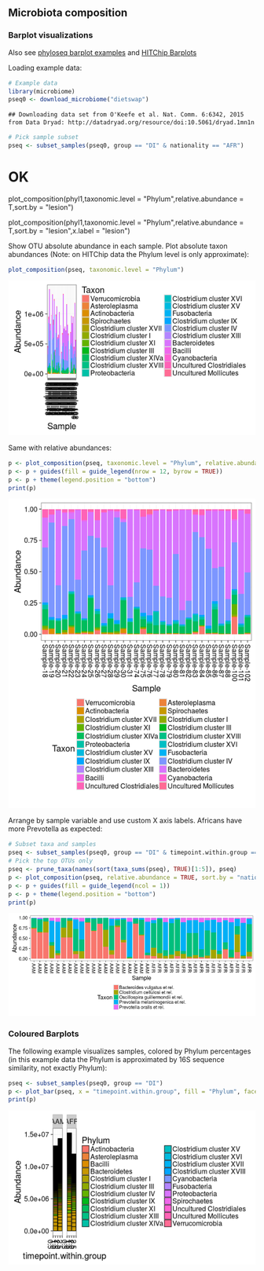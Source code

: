 ## Microbiota composition


### Barplot visualizations

Also see [phyloseq barplot examples](http://joey711.github.io/phyloseq/plot_bar-examples.html) and [HITChip Barplots](Barplots.md)

Loading example data:


```r
# Example data
library(microbiome)
pseq0 <- download_microbiome("dietswap")
```

```
## Downloading data set from O'Keefe et al. Nat. Comm. 6:6342, 2015 from Data Dryad: http://datadryad.org/resource/doi:10.5061/dryad.1mn1n
```

```r
# Pick sample subset
pseq <- subset_samples(pseq0, group == "DI" & nationality == "AFR")
```

# OK
plot_composition(phyl1,taxonomic.level = "Phylum",relative.abundance = T,sort.by = "lesion")

plot_composition(phyl1,taxonomic.level = "Phylum",relative.abundance = T,sort.by = "lesion",x.label = "lesion")


Show OTU absolute abundance in each sample. Plot absolute taxon
abundances (Note: on HITChip data the Phylum level is only
approximate):


```r
plot_composition(pseq, taxonomic.level = "Phylum")
```

![plot of chunk composition-example1b](figure/composition-example1b-1.png)

Same with relative abundances:


```r
p <- plot_composition(pseq, taxonomic.level = "Phylum", relative.abundance = TRUE)
p <- p + guides(fill = guide_legend(nrow = 12, byrow = TRUE))
p <- p + theme(legend.position = "bottom")
print(p)
```

![plot of chunk composition-example3](figure/composition-example3-1.png)


Arrange by sample variable and use custom X axis labels. Africans have more Prevotella as expected:


```r
# Subset taxa and samples
pseq <- subset_samples(pseq0, group == "DI" & timepoint.within.group == 1)
# Pick the top OTUs only
pseq <- prune_taxa(names(sort(taxa_sums(pseq), TRUE)[1:5]), pseq)
p <- plot_composition(pseq, relative.abundance = TRUE, sort.by = "nationality", x.label = "nationality")
p <- p + guides(fill = guide_legend(ncol = 1))
p <- p + theme(legend.position = "bottom")
print(p)
```

![plot of chunk composition-example4](figure/composition-example4-1.png)

### Coloured Barplots

The following example visualizes samples, colored by Phylum
percentages (in this example data the Phylum is approximated by 16S
sequence similarity, not exactly Phylum):


```r
pseq <- subset_samples(pseq0, group == "DI")
p <- plot_bar(pseq, x = "timepoint.within.group", fill = "Phylum", facet_grid = ~nationality)
print(p)
```

![plot of chunk composition-example5](figure/composition-example5-1.png)

